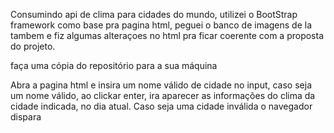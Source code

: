 Consumindo api de clima para cidades do mundo, utilizei o BootStrap framework como base pra pagina html, peguei o banco de imagens de la tambem e fiz algumas alteraçoes no html pra ficar coerente com a proposta do projeto.

faça uma cópia do repositório para a sua máquina 

Abra a pagina html e insira um nome válido de cidade no input, caso seja um nome válido, ao clickar enter, ira aparecer as informações do clima da cidade indicada, no dia atual. Caso seja uma cidade inválida o navegador dispara




